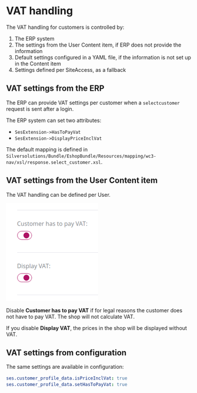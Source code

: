 # VAT handling

The VAT handling for customers is controlled by:

1. The ERP system
1. The settings from the User Content item, if ERP does not provide the information
1. Default settings configured in a YAML file, if the information is not set up in the Content item
1. Settings defined per SiteAccess, as a fallback

## VAT settings from the ERP

The ERP can provide VAT settings per customer when a `selectcustomer` request is sent after a login.

The ERP system can set two attributes:

- `SesExtension->HasToPayVat` 
- `SesExtension->DisplayPriceInclVat`

The default mapping is defined in `Silversolutions/Bundle/EshopBundle/Resources/mapping/wc3-nav/xsl/response.select_customer.xsl`.

## VAT settings from the User Content item

The VAT handling can be defined per User. 

![](../img/customers_vat_setting.png)

Disable **Customer has to pay VAT** if for legal reasons the customer does not have to pay VAT. The shop will not calculate VAT.

If you disable **Display VAT**, the prices in the shop will be displayed without VAT.

## VAT settings from configuration

The same settings are available in configuration:

``` yaml
ses.customer_profile_data.isPriceInclVat: true
ses.customer_profile_data.setHasToPayVat: true
```
